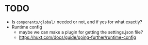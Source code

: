 # TODO

* Is `components/global/` needed or not, and if yes for what exactly?
* Runtime config
  * maybe we can make a plugin for getting the settings.json file?
  * <https://nuxt.com/docs/guide/going-further/runtime-config>
